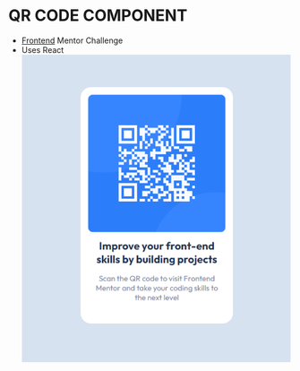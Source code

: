 # QR CODE COMPONENT
- [Frontend](https://www.frontendmentor.io/) Mentor Challenge
- Uses React
![screenshot](image.png)